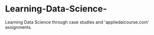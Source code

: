 # Learning-Data-Science-
Learning Data Science through case studies and 'appliedaicourse.com' assignments.
